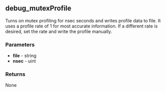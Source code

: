 ## debug_mutexProfile
Turns on mutex profiling for nsec seconds and writes profile data to file. It uses a profile rate of 1 for most accurate information. If a different rate is desired, set the rate and write the profile manually.

### Parameters
- **file** - string
- **nsec** - uint

### Returns
None